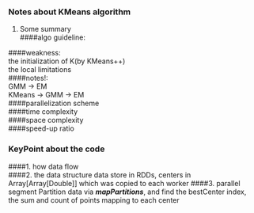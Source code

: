 ### Notes about KMeans algorithm   
1. Some summary   
####algo guideline:

####weakness:   
the initialization of K(by KMeans++)   
	the local limitations   
####notes!:    
	GMM -> EM    
	KMeans -> GMM -> EM   
####parallelization scheme   
####time complexity   
####space complexity   
####speed-up ratio     

### KeyPoint about the code   
####1. how data flow	
####2. the data structure
	data store in RDDs, centers in Array[Array[Double]] which was copied to each worker	
####3. parallel segment
	Partition data via ***mapPartitions***, and find the bestCenter index, the sum and count of points mapping to each center

